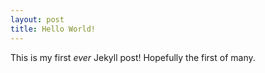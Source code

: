 ```yaml
---
layout: post
title: Hello World!
---
```


This is my first _ever_ Jekyll post! 
Hopefully the first of many.

